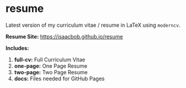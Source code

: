 # resume

Latest version of my curriculum vitae / resume in LaTeX using `moderncv`.

**Resume Site:** https://isaacbob.github.io/resume

**Includes:**

1. **full-cv:** Full Curriculum Vitae
2. **one-page:** One Page Resume
3. **two-page:** Two Page Resume
4. **docs:** Files needed for GitHub Pages
